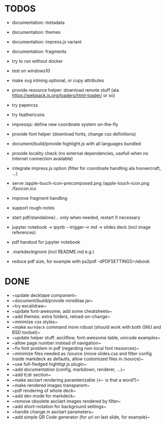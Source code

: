# TODOS

* documentation: metadata
* documentation: themes
* documentation: impress.js variant
* documentation: fragments

* try to run without docker
* test on windows10
* make svg inlining optional, or copy attributes
* provide resource helper: download remote stuff (ala https://webpack.js.org/loaders/html-loader/ or so)
* try papercss
* try feathericons
* impressjs: define new coordinate system on-the-fly

* provide font helper (download fonts, change css definitions)
* document/build/provide highlight.js with all languages bundled
* provide locality check (no external dependencies, usefull when no internet connection available)
* integrate impress.js option (filter for coordinate handling ala hoovercraft, ...)

* serve /apple-touch-icon-precomposed.png /apple-touch-icon.png /favicon.ico

* improve fragment handling
* support rough-notes

* start pdf/standalone/... only when needed, restart if necessary
* jupyter notebook -> ipynb --trigger--> md -> slides deck (incl image references)
* pdf handout for jupyter notebook
* .markdeckignore (incl README.md e.g.)

* reduce pdf size, for example with ps2pdf -dPDFSETTINGS=/ebook

# DONE

* ~update decktape component~
* ~document/build/provide miniditaa jar~
* ~try excalidraw~
* ~update font-awesome, add some cheatsheets~
* ~add themes: extra folders, reload-on-change~
* ~minimize css styles~
* ~make `markdeck` command more robust (should work with both GNU and BSD toolset)~
* ~update helper stuff: asciiflow, font-awesome table, unicode examples~
* ~allow page number instead of navigation~
* ~fix font problem in pdf (regarding non-local font resources)~
* ~minimize files needed as /source (move slides.css and filter config inside markdeck as defaults, allow customized files in /source)~
* ~use full-fledged hightligt.js plugin~
* ~add documentation (config, markdown, renderer, ...)~
* ~add tl;dr section~
* ~make asciiart rendering paramterizable (<-- is that a word?)~
* ~make rendered images transparent~
* ~pdf rendering of whole deck~
* ~add dev mode for markdeck~
* ~remove obsolete asciiart images rendered by filter~
* ~add short-notation for background settings~
* ~handle change in asciiart parameters~
* ~add simple QR Code generator (for url on last slide, for example)~
